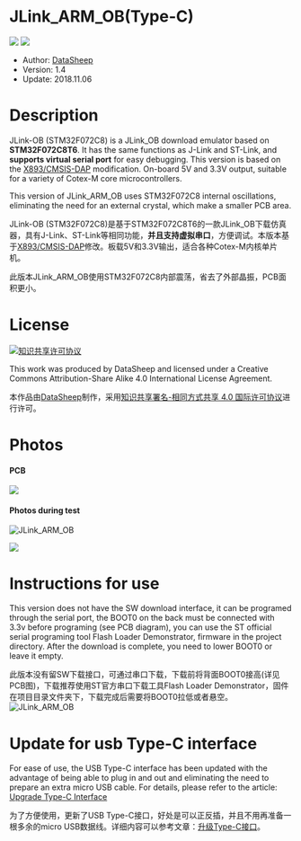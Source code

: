 

# JLink_ARM_OB(Type-C)
![](https://img.shields.io/badge/Version-1.4-brightgreen.svg)    ![](https://img.shields.io/badge/license-CC4.0-brightgreen.svg)
* Author: [DataSheep](https://github.com/JassyL/DAP_Link)
* Version: 1.4
* Update: 2018.11.06

# Description

JLink-OB (STM32F072C8) is a JLink_OB download emulator based on **STM32F072C8T6**. It has the same functions as J-Link and ST-Link, and **supports virtual serial port** for easy debugging. This version is based on the [X893/CMSIS-DAP](https://github.com/x893/CMSIS-DAP) modification. On-board 5V and 3.3V output, suitable for a variety of Cotex-M core microcontrollers.

This version of JLink_ARM_OB uses STM32F072C8 internal oscillations, eliminating the need for an external crystal, which make a smaller PCB area.

JLink-OB (STM32F072C8)是基于STM32F072C8T6的一款JLink_OB下载仿真器，具有J-Link、ST-Link等相同功能，**并且支持虚拟串口**，方便调试。本版本基于[X893/CMSIS-DAP](https://github.com/x893/CMSIS-DAP)修改。板载5V和3.3V输出，适合各种Cotex-M内核单片机。

此版本JLink_ARM_OB使用STM32F072C8内部震荡，省去了外部晶振，PCB面积更小。

# License

<a rel="license" href="http://creativecommons.org/licenses/by-sa/4.0/deed.zh"><img alt="知识共享许可协议" style="border-width:0" src="https://i.creativecommons.org/l/by-sa/4.0/88x31.png" /></a><br />

This work was produced by DataSheep and licensed under a Creative Commons Attribution-Share Alike 4.0 International License Agreement.

本作品由[DataSheep](https://github.com/JassyL/DAP_Link)制作，采用<a rel="license" href="http://creativecommons.org/licenses/by-sa/4.0/deed.zh">知识共享署名-相同方式共享 4.0 国际许可协议</a>进行许可。

# Photos
#### PCB
![](http://qiniu.youngafar.com/dap3.png-sy)

#### Photos during test

![JLink_ARM_OB](https://raw.githubusercontent.com/JassyL/github_photos/master/tset_1.png "测试照片")

![](http://qiniu.youngafar.com/20181105183437.png-syg)

# Instructions for use

This version does not have the SW download interface, it can be programed through the serial port, the BOOT0 on the back must be connected with 3.3v before programing (see PCB diagram), you can use the ST official serial programing tool Flash Loader Demonstrator, firmware in the project directory. After the download is complete, you need to lower BOOT0 or leave it empty.

此版本没有留SW下载接口，可通过串口下载，下载前将背面BOOT0接高(详见PCB图)，下载推荐使用ST官方串口下载工具Flash Loader Demonstrator，固件在项目目录文件夹下，下载完成后需要将BOOT0拉低或者悬空。
![JLink_ARM_OB](https://raw.githubusercontent.com/JassyL/github_photos/master/UV4_2017-12-06_16-22-54.png)

# Update for usb Type-C interface

For ease of use, the USB Type-C interface has been updated with the advantage of being able to plug in and out and eliminating the need to prepare an extra micro USB cable. For details, please refer to the article: [Upgrade Type-C Interface](https://www.datasheep.cn/2018/11/05/DAP_Link_3/)

为了方便使用，更新了USB Type-C接口，好处是可以正反插，并且不用再准备一根多余的micro USB数据线。详细内容可以参考文章：[升级Type-C接口](https://www.datasheep.cn/2018/11/05/DAP_Link_3/)。